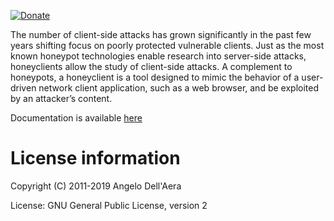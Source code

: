 [![Donate](https://img.shields.io/badge/Donate-PayPal-green.svg)](https://www.paypal.com/cgi-bin/webscr?cmd=_s-xclick&hosted_button_id=XTDF8AHJ28CXY)

The number of client-side attacks has grown significantly in the past few years shifting
focus on poorly protected vulnerable clients. Just as the most known honeypot technologies
enable research into server-side attacks, honeyclients allow the study of client-side
attacks. A complement to honeypots, a honeyclient is a tool designed to mimic the behavior
of a user-driven network client application, such as a web browser, and be exploited by an
attacker’s content.

Documentation is available [here](https://buffer.github.io/thug/doc/)


License information
===================

Copyright (C) 2011-2019 Angelo Dell'Aera

License: GNU General Public License, version 2
